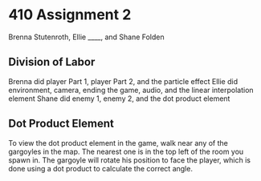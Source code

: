 # 410 Assignment 2 
Brenna Stutenroth, Ellie ____, and Shane Folden


## Division of Labor
Brenna did player Part 1, player Part 2, and the particle effect
Ellie did environment, camera, ending the game, audio, and the linear interpolation element
Shane did enemy 1, enemy 2, and the dot product element

## Dot Product Element
To view the dot product element in the game, walk near any of the gargoyles in the map. The nearest one is in the top left of the room you spawn in.
The gargoyle will rotate his position to face the player, which is done using a dot product to calculate the correct angle. 





